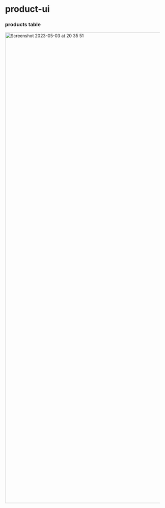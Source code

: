 # product-ui

### products table

<img width="1527" alt="Screenshot 2023-05-03 at 20 35 51" src="https://user-images.githubusercontent.com/46624877/235932833-ddf03cfc-ff0c-448d-93d6-36be9129e35f.png">
